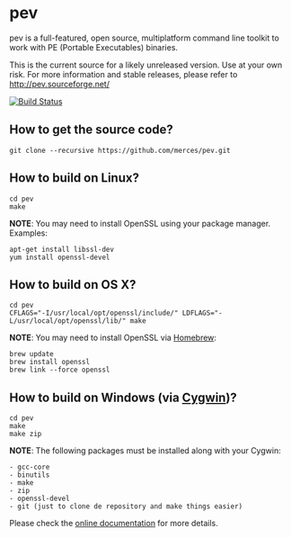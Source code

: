 # pev

pev is a full-featured, open source, multiplatform command line toolkit to work with PE (Portable Executables) binaries.

This is the current source for a likely unreleased version. Use at your own risk. For more information and stable releases, please refer to http://pev.sourceforge.net/

[![Build Status](https://travis-ci.org/merces/pev.png)](https://travis-ci.org/merces/pev)

## How to get the source code?

	git clone --recursive https://github.com/merces/pev.git

## How to build on Linux?

	cd pev
	make

**NOTE**: You may need to install OpenSSL using your package manager. Examples:

	apt-get install libssl-dev
	yum install openssl-devel

## How to build on OS X?

	cd pev
	CFLAGS="-I/usr/local/opt/openssl/include/" LDFLAGS="-L/usr/local/opt/openssl/lib/" make

**NOTE**: You may need to install OpenSSL via [Homebrew](http://brew.sh/):

	brew update
	brew install openssl
	brew link --force openssl

## How to build on Windows (via [Cygwin](http://cygwin.com/))?

	cd pev
	make
	make zip

**NOTE**: The following packages must be installed along with your Cygwin:

	- gcc-core
	- binutils
	- make
	- zip
	- openssl-devel
	- git (just to clone de repository and make things easier)

Please check the [online documentation](http://pev.sourceforge.net/doc/manual/en_us) for more details.
